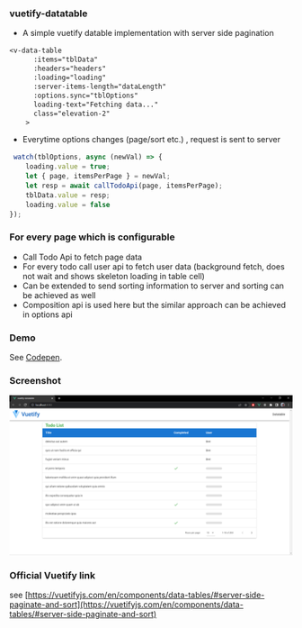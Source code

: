 ### vuetify-datatable
- A simple vuetify datable implementation with server side pagination 

```vue
<v-data-table
      :items="tblData"
      :headers="headers"     
      :loading="loading"
      :server-items-length="dataLength"
      :options.sync="tblOptions"
      loading-text="Fetching data..."
      class="elevation-2"
    >

```
- Everytime options changes (page/sort etc.) ,  request is sent to server

```javascript
 watch(tblOptions, async (newVal) => {
    loading.value = true;
    let { page, itemsPerPage } = newVal;
    let resp = await callTodoApi(page, itemsPerPage);
    tblData.value = resp;
    loading.value = false
});
```
### For every page which is configurable 

- Call Todo Api to fetch page data 
- For every todo call user api to fetch user data (background fetch, does not wait and shows skeleton loading in table cell)
- Can be extended to send sorting information to server and sorting can be achieved as well
- Composition api is used here but the similar approach can be achieved in options api

### Demo
See [Codepen](https://codepen.io/GouthamRangarajan/pen/yLvwRyx).

### Screenshot
![Screenshot](https://github.com/gouthamrangarajan/Vuejs/blob/master/vuetify-datatable/Screenshot.png)
### Official Vuetify link 
see [https://vuetifyjs.com/en/components/data-tables/#server-side-paginate-and-sort](https://vuetifyjs.com/en/components/data-tables/#server-side-paginate-and-sort)